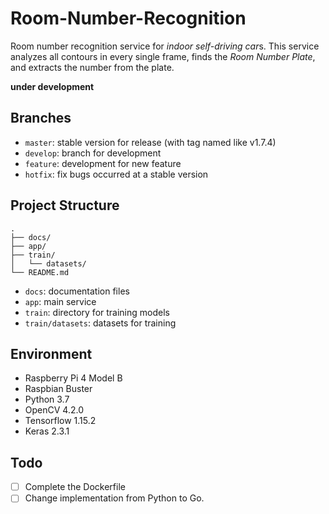 # Room-Number-Recognition
Room number recognition service for *indoor self-driving car*s. This service analyzes all contours in every single frame, finds the *Room Number Plate*, and extracts the number from the plate.

**under development**

## Branches
- `master`: stable version for release (with tag named like v1.7.4)
- `develop`: branch for development
- `feature`: development for new feature
- `hotfix`: fix bugs occurred at a stable version

## Project Structure
```
.
├── docs/
├── app/
├── train/
│   └── datasets/
└── README.md 
```
- `docs`: documentation files
- `app`: main service
- `train`: directory for training models
- `train/datasets`: datasets for training

## Environment
- Raspberry Pi 4 Model B
- Raspbian Buster
- Python 3.7
- OpenCV 4.2.0
- Tensorflow 1.15.2
- Keras 2.3.1

## Todo
- [ ] Complete the Dockerfile
- [ ] Change implementation from Python to Go.